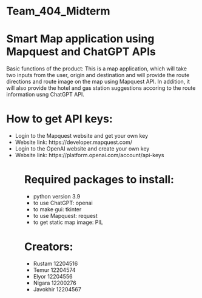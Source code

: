 # Team_404_Midterm
# Smart Map application using Mapquest and ChatGPT APIs

Basic functions of the product: This is a map application, which will take two inputs from the user, origin and destination and will provide the route directions and route image on the map using Mapquest API. In addition, it will also provide the hotel and gas station suggestions accoring to the route information usng ChatGPT API.

# How to get API keys:
<ul>
  <li> Login to the Mapquest website and get your own key</li>
  <li> Website link: https://developer.mapquest.com/ </li>
  <li> Login to the OpenAI website and create your own key</li>
  <li> Website link: https://platform.openai.com/account/api-keys </li>
<ul>

# Required packages to install:
<ul>
  <li> python version 3.9</li>
  <li> to use ChatGPT: openai</li>
  <li> to make gui: tkinter</li>
  <li> to use Mapquest: request </li>
  <li> to get static map image: PIL </li>
 </ul>
 
 # Creators:
 <ul>
  <li> Rustam 12204516  </li>
  <li> Temur 12204574  </li>
  <li> Elyor 12204556 </li>
  <li> Nigara 12200276  </li>
  <li> Javokhir 12204567  </li>
 </ul>

  


